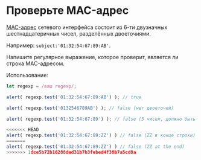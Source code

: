 # Проверьте MAC-адрес

[MAC-адрес](https://ru.wikipedia.org/wiki/MAC_address) сетевого интерфейса состоит из 6-ти двузначных шестнадцатеричных чисел, разделённых двоеточиями.

Например: `subject:'01:32:54:67:89:AB'`.

Напишите регулярное выражение, которое проверит, является ли строка MAC-адресом.

Использование:
```js
let regexp = /ваш regexp/;

alert( regexp.test('01:32:54:67:89:AB') ); // true

alert( regexp.test('0132546789AB') ); // false (нет двоеточий)

alert( regexp.test('01:32:54:67:89') ); // false (5 чисел, должно быть 6)

<<<<<<< HEAD
alert( regexp.test('01:32:54:67:89:ZZ') ) // false (ZZ в конце строки)
=======
alert( regexp.test('01:32:54:67:89:ZZ') ) // false (ZZ at the end)
>>>>>>> 1dce5b72b16288dad31b7b3febed4f38b7a5cd8a
```
